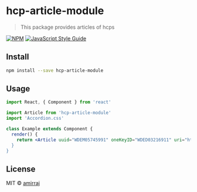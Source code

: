 # hcp-article-module

> This package provides articles of hcps

[![NPM](https://img.shields.io/npm/v/hcp-article-module.svg)](https://www.npmjs.com/package/hcp-article-module) [![JavaScript Style Guide](https://img.shields.io/badge/code_style-standard-brightgreen.svg)](https://standardjs.com)

## Install

```bash
npm install --save hcp-article-module
```

## Usage

```jsx
import React, { Component } from 'react'

import Article from 'hcp-article-module'
import 'Accordion.css'

class Example extends Component {
  render() {
    return <Article uuid="WDEM05745991" oneKeyID="WDED03216911" uri="http://localhost:5000/graphql/>
  }
}
```

## License

MIT © [amirraj](https://github.com/amirraj)
